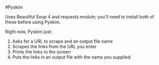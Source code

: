 #Pyskim

Uses Beautiful Soup 4 and requests module; you'll need to install both of these before using Pyskim.

Right now, Pyskim just:

1. Asks for a URL to scrape and an output file name
2. Scrapes the links from the URL you enter
3. Prints the links to the screen
4. Puts the links in an output file with the name you supplied.
